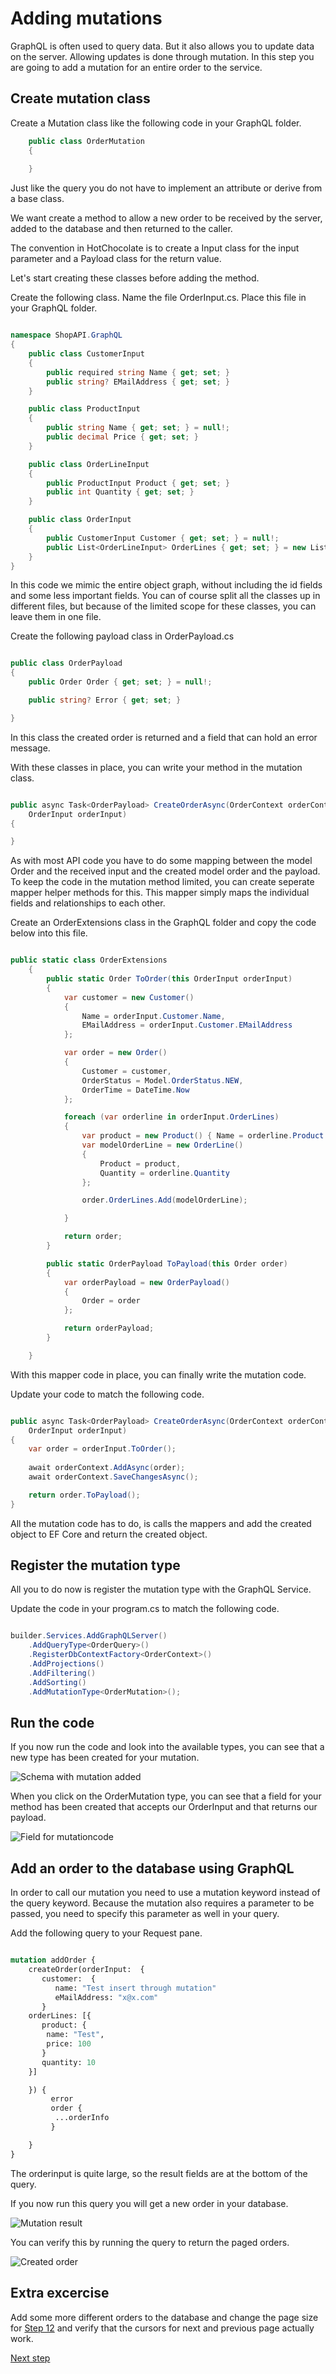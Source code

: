 # Adding mutations

GraphQL is often used to query data. But it also allows you to update data on the server. Allowing updates is done through mutation. In this step you are going to add a mutation for an entire order to the service.

## Create mutation class

Create a Mutation class like the following code in your GraphQL folder.

```csharp
    public class OrderMutation
    {
        
    }
```

Just like the query you do not have to implement an attribute or derive from a base class.

We want create a method to allow a new order to be received by the server, added to the database and then returned to the caller.

The convention in HotChocolate is to create a Input class for the input parameter and a Payload class for the return value.

Let's start creating these classes before adding the method.

Create the following class. Name the file OrderInput.cs. Place this file in your GraphQL folder.

```csharp

namespace ShopAPI.GraphQL
{
    public class CustomerInput
    {
        public required string Name { get; set; }
        public string? EMailAddress { get; set; }
    }

    public class ProductInput
    {
        public string Name { get; set; } = null!;
        public decimal Price { get; set; }
    }

    public class OrderLineInput
    {
        public ProductInput Product { get; set; }
        public int Quantity { get; set; }
    }

    public class OrderInput
    {
        public CustomerInput Customer { get; set; } = null!;
        public List<OrderLineInput> OrderLines { get; set; } = new List<OrderLineInput>();  
    }
}


```

In this code we mimic the entire object graph, without including the id fields and some less important fields. You can of course split all the classes up in different files, but because of the limited scope for these classes, you can leave them in one file.

Create the following payload class in OrderPayload.cs

```csharp

public class OrderPayload
{
    public Order Order { get; set; } = null!;

    public string? Error { get; set; }

}

```

In this class the created order is returned and a field that can hold an error message.

With these classes in place, you can write your method in the mutation class.

```csharp

public async Task<OrderPayload> CreateOrderAsync(OrderContext orderContext,
    OrderInput orderInput)
{

}

```

As with most API code you have to do some mapping between the model Order and the received input and the created model order and the payload. 
To keep the code in the mutation method limited, you can create seperate mapper helper methods for this. This mapper simply maps the individual fields and relationships to each other.

Create an OrderExtensions class in the GraphQL folder and copy the code below into this file. 

```csharp

public static class OrderExtensions
    {
        public static Order ToOrder(this OrderInput orderInput)
        {
            var customer = new Customer()
            {
                Name = orderInput.Customer.Name,
                EMailAddress = orderInput.Customer.EMailAddress
            };

            var order = new Order()
            {
                Customer = customer,
                OrderStatus = Model.OrderStatus.NEW,
                OrderTime = DateTime.Now
            };

            foreach (var orderline in orderInput.OrderLines)
            {
                var product = new Product() { Name = orderline.Product.Name };
                var modelOrderLine = new OrderLine()
                {
                    Product = product,
                    Quantity = orderline.Quantity
                };

                order.OrderLines.Add(modelOrderLine);

            }

            return order;
        }

        public static OrderPayload ToPayload(this Order order)
        { 
            var orderPayload = new OrderPayload()
            {
                Order = order
            };

            return orderPayload;
        }

    }

```

With this mapper code in place, you can finally write the mutation code.

Update your code to match the following code.

```csharp

public async Task<OrderPayload> CreateOrderAsync(OrderContext orderContext,
    OrderInput orderInput)
{
    var order = orderInput.ToOrder();
    
    await orderContext.AddAsync(order);
    await orderContext.SaveChangesAsync();

    return order.ToPayload();
}

```

All the mutation code has to do, is calls the mappers and add the created object to EF Core and return the created object.


## Register the mutation type

All you to do now is register the mutation type with the GraphQL Service.

Update the code in your program.cs to match the following code.

```csharp

builder.Services.AddGraphQLServer()
    .AddQueryType<OrderQuery>()
    .RegisterDbContextFactory<OrderContext>()
    .AddProjections()
    .AddFiltering()
    .AddSorting()
    .AddMutationType<OrderMutation>();

```

## Run the code

If you now run the code and look into the available types, you can see that a new type has been created for your mutation. 

![Schema with mutation added](./images/SchemaWithMutation.png)

When you click on the OrderMutation type, you can see that a field for your method has been created that accepts our OrderInput and that returns our payload.

![Field for mutationcode](./images/MutationFields.png)

## Add an order to the database using GraphQL

In order to call our mutation you need to use a mutation keyword instead of the query keyword. Because the mutation also requires a parameter to be passed, you need to specify this parameter as well in your query.

Add the following query to your Request pane.

```graphql

mutation addOrder {
    createOrder(orderInput:  {
       customer:  {
          name: "Test insert through mutation"
          eMailAddress: "x@x.com"
       }
    orderLines: [{
       product: {
        name: "Test",
        price: 100
       }
       quantity: 10
    }]

    }) {
         error
         order {
          ...orderInfo
         }

    }
}

```

The orderinput is quite large, so the result fields are at the bottom of the query.

If you now run this query you will get a new order in your database. 

![Mutation result](./images/MutationResult.png)

You can verify this by running the query to return the paged orders.

![Created order](./images/VerifyMutationInDatabase.png)


## Extra excercise

Add some more different orders to the database and change the page size for [Step 12](./Step12.md) and verify that the cursors for next and previous page actually work.


[Next step](./Step13.md)


